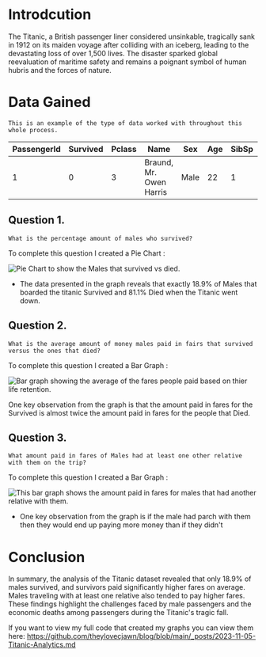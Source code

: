 # Introdcution

The Titanic, a British passenger liner considered unsinkable, tragically sank in 1912 on its maiden voyage after colliding with an iceberg, leading to the devastating loss of over 1,500 lives. The disaster sparked global reevaluation of maritime safety and remains a poignant symbol of human hubris and the forces of nature.

# Data Gained

```This is an example of the type of data worked with throughout this whole process.```

| PassengerId | Survived | Pclass | Name | Sex | Age | SibSp | Parch | Ticket | Fare | Cabin | Embarked |
|------------|----------|--------|------|-----|-----|-------|-------|--------|------|-------|----------|
| 1          | 0        | 3      | Braund, Mr. Owen Harris    | Male   | 22   | 1     | 0     | A/5 21171      | 7.25    |      | S        |


## Question 1. 
```What is the percentage amount of males who survived?```

To complete this question I created a Pie Chart :

![Pie Chart to show the Males that survived vs died.](/blog/assets/image.png)

- The data presented in the graph reveals that exactly 18.9% of Males that boarded the titanic Survived and 81.1% Died when the Titanic went down.
## Question 2. 
```What is the average amount of money males paid in fairs that survived versus the ones that died?```

To complete this question I created a Bar Graph :

![Bar graph showing the average of the fares people paid based on thier life retention. ](/assets/image-2.png)

One key observation from the graph is that the amount paid in fares for the Survived is almost twice the amount paid in fares for the people that Died.
## Question 3. 
```What amount paid in fares of Males had at least one other relative with them on the trip?```

To complete this question I created a Bar Graph :

![This bar graph shows the amount paid in fares for males that had another relative with them.](/assets/image-1.png)

- One key observation from the graph is if the male had parch with them then they would end up paying more money than if they didn't

# Conclusion

In summary, the analysis of the Titanic dataset revealed that only 18.9% of males survived, and survivors paid significantly higher fares on average. Males traveling with at least one relative also tended to pay higher fares. These findings highlight the challenges faced by male passengers and the economic deaths among passengers during the Titanic's tragic fall.

If you want to view my full code that created my graphs you can view them here: https://github.com/theylovecjawn/blog/blob/main/_posts/2023-11-05-Titanic-Analytics.md